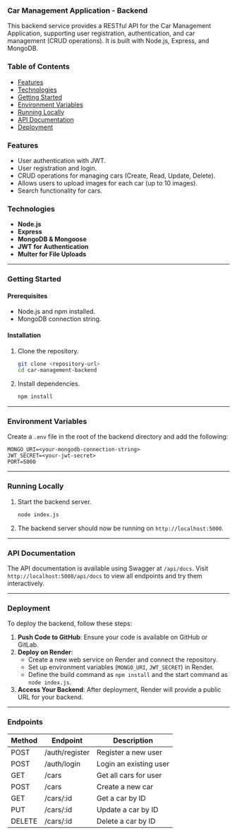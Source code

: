 ### Car Management Application - Backend

This backend service provides a RESTful API for the Car Management Application, supporting user registration, authentication, and car management (CRUD operations). It is built with Node.js, Express, and MongoDB.

### Table of Contents

- [Features](#features)
- [Technologies](#technologies)
- [Getting Started](#getting-started)
- [Environment Variables](#environment-variables)
- [Running Locally](#running-locally)
- [API Documentation](#api-documentation)
- [Deployment](#deployment)

### Features

- User authentication with JWT.
- User registration and login.
- CRUD operations for managing cars (Create, Read, Update, Delete).
- Allows users to upload images for each car (up to 10 images).
- Search functionality for cars.

### Technologies

- **Node.js**
- **Express**
- **MongoDB & Mongoose**
- **JWT for Authentication**
- **Multer for File Uploads**

---

### Getting Started

#### Prerequisites

- Node.js and npm installed.
- MongoDB connection string.

#### Installation

1. Clone the repository.

   ```bash
   git clone <repository-url>
   cd car-management-backend
   ```

2. Install dependencies.
   ```bash
   npm install
   ```

---

### Environment Variables

Create a `.env` file in the root of the backend directory and add the following:

```plaintext
MONGO_URI=<your-mongodb-connection-string>
JWT_SECRET=<your-jwt-secret>
PORT=5000
```

---

### Running Locally

1. Start the backend server.
   ```bash
   node index.js
   ```
2. The backend server should now be running on `http://localhost:5000`.

---

### API Documentation

The API documentation is available using Swagger at `/api/docs`. Visit `http://localhost:5000/api/docs` to view all endpoints and try them interactively.

---

### Deployment

To deploy the backend, follow these steps:

1. **Push Code to GitHub**: Ensure your code is available on GitHub or GitLab.
2. **Deploy on Render**:
   - Create a new web service on Render and connect the repository.
   - Set up environment variables (`MONGO_URI`, `JWT_SECRET`) in Render.
   - Define the build command as `npm install` and the start command as `node index.js`.
3. **Access Your Backend**: After deployment, Render will provide a public URL for your backend.

---

### Endpoints

| Method | Endpoint       | Description            |
| ------ | -------------- | ---------------------- |
| POST   | /auth/register | Register a new user    |
| POST   | /auth/login    | Login an existing user |
| GET    | /cars          | Get all cars for user  |
| POST   | /cars          | Create a new car       |
| GET    | /cars/:id      | Get a car by ID        |
| PUT    | /cars/:id      | Update a car by ID     |
| DELETE | /cars/:id      | Delete a car by ID     |
